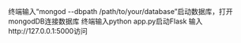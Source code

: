 终端输入“mongod --dbpath /path/to/your/database”启动数据库，打开mongodDB连接数据库
终端输入python app.py启动Flask
输入http://127.0.0.1:5000访问